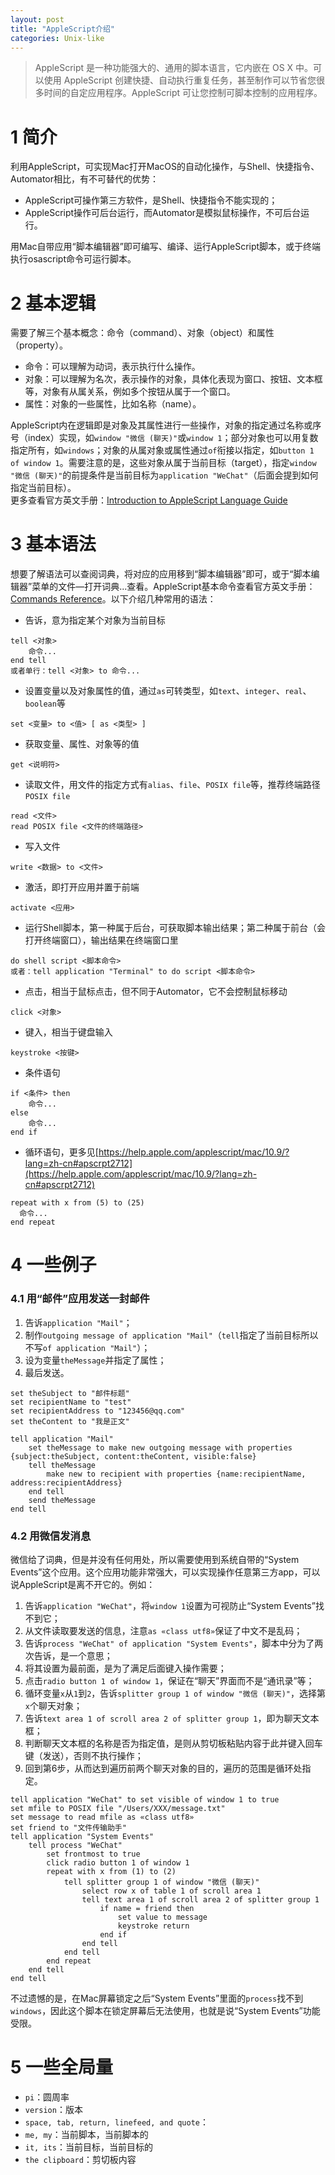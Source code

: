 ```yaml
---
layout: post
title: "AppleScript介绍"
categories: Unix-like
---
```


> AppleScript 是一种功能强大的、通用的脚本语言，它内嵌在 OS X 中。可以使用 AppleScript 创建快捷、自动执行重复任务，甚至制作可以节省您很多时间的自定应用程序。AppleScript 可让您控制可脚本控制的应用程序。

# 1 简介
利用AppleScript，可实现Mac打开MacOS的自动化操作，与Shell、快捷指令、Automator相比，有不可替代的优势：

- AppleScript可操作第三方软件，是Shell、快捷指令不能实现的；
- AppleScript操作可后台运行，而Automator是模拟鼠标操作，不可后台运行。

用Mac自带应用“脚本编辑器”即可编写、编译、运行AppleScript脚本，或于终端执行osascript命令可运行脚本。
# 2 基本逻辑
需要了解三个基本概念：命令（command）、对象（object）和属性（property）。

- 命令：可以理解为动词，表示执行什么操作。
- 对象：可以理解为名次，表示操作的对象，具体化表现为窗口、按钮、文本框等，对象有从属关系，例如多个按钮从属于一个窗口。
- 属性：对象的一些属性，比如名称（name）。

AppleScript内在逻辑即是对象及其属性进行一些操作，对象的指定通过名称或序号（index）实现，如`window "微信 (聊天)"`或`window 1`；部分对象也可以用复数指定所有，如`windows`；对象的从属对象或属性通过`of`衔接以指定，如`button 1 of window 1`。需要注意的是，这些对象从属于当前目标（target），指定`window "微信 (聊天)"`的前提条件是当前目标为`application "WeChat"`（后面会提到如何指定当前目标）。<br />更多查看官方英文手册：[Introduction to AppleScript Language Guide](https://developer.apple.com/library/archive/documentation/AppleScript/Conceptual/AppleScriptLangGuide/introduction/ASLR_intro.html#//apple_ref/doc/uid/TP40000983-CH208-SW1)
# 3 基本语法
想要了解语法可以查阅词典，将对应的应用移到“脚本编辑器”即可，或于“脚本编辑器”菜单的文件—打开词典...查看。AppleScript基本命令查看官方英文手册：[Commands Reference](https://developer.apple.com/library/archive/documentation/AppleScript/Conceptual/AppleScriptLangGuide/reference/ASLR_cmds.html#//apple_ref/doc/uid/TP40000983-CH216-SW59)。以下介绍几种常用的语法：

- 告诉，意为指定某个对象为当前目标
```shell
tell <对象>
	命令...
end tell
或者单行：tell <对象> to 命令...
```

- 设置变量以及对象属性的值，通过`as`可转类型，如`text`、`integer`、`real`、`boolean`等
```shell
set <变量> to <值> [ as <类型> ]
```

- 获取变量、属性、对象等的值
```shell
get <说明符>
```

- 读取文件，用文件的指定方式有`alias`、`file`、`POSIX file`等，推荐终端路径`POSIX file`
```shell
read <文件>
read POSIX file <文件的终端路径>
```

- 写入文件
```shell
write <数据> to <文件>
```

- 激活，即打开应用并置于前端
```shell
activate <应用>
```

- 运行Shell脚本，第一种属于后台，可获取脚本输出结果；第二种属于前台（会打开终端窗口），输出结果在终端窗口里
```shell
do shell script <脚本命令>
或者：tell application "Terminal" to do script <脚本命令>
```

- 点击，相当于鼠标点击，但不同于Automator，它不会控制鼠标移动
```shell
click <对象>
```

- 键入，相当于键盘输入
```shell
keystroke <按键>
```

- 条件语句
```shell
if <条件> then
	命令...
else
	命令...
end if
```

- 循环语句，更多见[https://help.apple.com/applescript/mac/10.9/?lang=zh-cn#apscrpt2712](https://help.apple.com/applescript/mac/10.9/?lang=zh-cn#apscrpt2712)
```shell
repeat with x from (5) to (25)
  命令...
end repeat
```

# 4 一些例子
### 4.1 用“邮件”应用发送一封邮件

1. 告诉`application "Mail"`；
2. 制作`outgoing message of application "Mail"`（`tell`指定了当前目标所以不写`of application "Mail"`）；
3. 设为变量`theMessage`并指定了属性；
4. 最后发送。

```shell
set theSubject to "邮件标题"
set recipientName to "test"
set recipientAddress to "123456@qq.com"
set theContent to "我是正文"

tell application "Mail"
	set theMessage to make new outgoing message with properties {subject:theSubject, content:theContent, visible:false}
	tell theMessage
		make new to recipient with properties {name:recipientName, address:recipientAddress}
	end tell
	send theMessage
end tell
```

### 4.2 用微信发消息
微信给了词典，但是并没有任何用处，所以需要使用到系统自带的“System Events”这个应用。这个应用功能非常强大，可以实现操作任意第三方app，可以说AppleScript是离不开它的。例如：

1. 告诉`application "WeChat"`，将`window 1`设置为可视防止“System Events”找不到它；
2. 从文件读取要发送的信息，注意`as «class utf8»`保证了中文不是乱码；
3. 告诉`process "WeChat" of application "System Events"`，脚本中分为了两次告诉，是一个意思；
4. 将其设置为最前面，是为了满足后面键入操作需要；
5. 点击`radio button 1 of window 1`，保证在“聊天”界面而不是“通讯录”等；
6. 循环变量`x`从`1`到`2`，告诉`splitter group 1 of window "微信 (聊天)"`，选择第`x`个聊天对象；
7. 告诉`text area 1 of scroll area 2 of splitter group 1`，即为聊天文本框；
8. 判断聊天文本框的名称是否为指定值，是则从剪切板粘贴内容于此并键入回车键（发送），否则不执行操作；
9. 回到第6步，从而达到遍历前两个聊天对象的目的，遍历的范围是循环处指定。

```shell
tell application "WeChat" to set visible of window 1 to true
set mfile to POSIX file "/Users/XXX/message.txt"
set message to read mfile as «class utf8»
set friend to "文件传输助手"
tell application "System Events"
	tell process "WeChat"
		set frontmost to true
		click radio button 1 of window 1
		repeat with x from (1) to (2)
			tell splitter group 1 of window "微信 (聊天)"
				select row x of table 1 of scroll area 1
				tell text area 1 of scroll area 2 of splitter group 1
					if name = friend then
						set value to message
						keystroke return
					end if
				end tell
			end tell
		end repeat
	end tell
end tell
```
不过遗憾的是，在Mac屏幕锁定之后“System Events”里面的`process`找不到`windows`，因此这个脚本在锁定屏幕后无法使用，也就是说“System Events”功能受限。
# 5 一些全局量

- `pi`：圆周率
- `version`：版本
- `space, tab, return, linefeed, and quote`：
- `me, my`：当前脚本，当前脚本的
- `it, its`：当前目标，当前目标的
- `the clipboard`：剪切板内容
